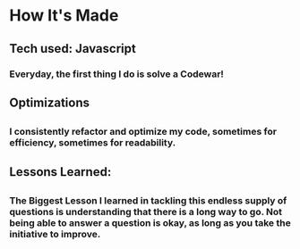 <h1> How It's Made</h1>
<h2> Tech used: Javascript </h2> 

<h3>Everyday, the first thing I do is solve a Codewar!</h3>

<h2>Optimizations<h2>
<h3>I consistently refactor and optimize my code, sometimes for efficiency, sometimes for readability.</h3>

<h2>Lessons Learned:<h2>
<h3>The Biggest Lesson I learned in tackling this endless supply of questions is understanding that there is a long way to go. Not being able to answer a question is okay, as long as you take the initiative to improve.</h3>

